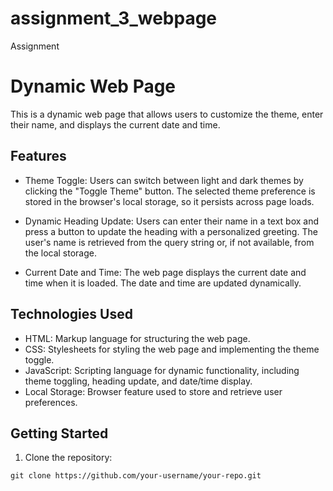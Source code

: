 # assignment_3_webpage
Assignment 
# Dynamic Web Page

This is a dynamic web page that allows users to customize the theme, enter their name, and displays the current date and time.

## Features

- Theme Toggle: Users can switch between light and dark themes by clicking the "Toggle Theme" button. The selected theme preference is stored in the browser's local storage, so it persists across page loads.

- Dynamic Heading Update: Users can enter their name in a text box and press a button to update the heading with a personalized greeting. The user's name is retrieved from the query string or, if not available, from the local storage.

- Current Date and Time: The web page displays the current date and time when it is loaded. The date and time are updated dynamically.

## Technologies Used

- HTML: Markup language for structuring the web page.
- CSS: Stylesheets for styling the web page and implementing the theme toggle.
- JavaScript: Scripting language for dynamic functionality, including theme toggling, heading update, and date/time display.
- Local Storage: Browser feature used to store and retrieve user preferences.

## Getting Started

1. Clone the repository:

```shell
git clone https://github.com/your-username/your-repo.git
